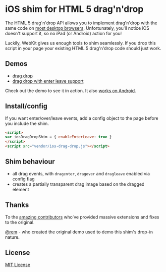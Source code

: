 # iOS shim for HTML 5 drag'n'drop

The HTML 5 drag'n'drop API allows you to implement drag'n'drop
with the same code on [most desktop browsers](http://caniuse.com/#search=drag). Unfortunately, you'll notice iOS doesn't support it, so no iPad (or Android) action for you!

Luckily, WebKit gives us enough tools to shim seamlessly. If you drop
this script in your page your existing HTML 5 drag'n'drop code should
just work.

## Demos

- [drag drop](http://timruffles.github.io/ios-html5-drag-drop-shim/demo/)
- [drag drop with enter leave support](http://timruffles.github.io/ios-html5-drag-drop-shim/enter-leave/)

Check out the demo to see it in action. It also [works on Android](https://twitter.com/TheFabulousMac/status/765913850151567360).

## Install/config

If you want enter/over/leave events, add a config object to the page before you include the shim.

```html
<script>
var iosDragDropShim = { enableEnterLeave: true }
</script>
<script src="vendor/ios-drag-drop.js"></script>
```

## Shim behaviour

- all drag events, with `dragenter`, `dragover` and `dragleave` enabled via config flag
- creates a partially transparent drag image based on the dragged element

## Thanks

To the [amazing contributors](https://github.com/timruffles/ios-html5-drag-drop-shim/graphs/contributors) who've provided massive extensions and fixes to the original.

<a href="http://twitter.com/rem">@rem</a> - who created the original demo used to demo this shim's
drop-in nature.

## License

[MIT License](LICENSE)
